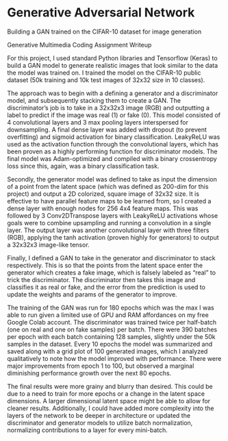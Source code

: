 # Generative Adversarial Network
Building a GAN trained on the CIFAR-10 dataset for image generation

Generative Multimedia Coding Assignment Writeup

For this project, I used standard Python libraries and Tensorflow (Keras) to build a GAN model to generate realistic images that look similar to the data the model was trained on. I trained the model on the CIFAR-10 public dataset (50k training and 10k test images of 32x32 size in 10 classes). 

The approach was to begin with a defining a generator and a discriminator model, and subsequently stacking them to create a GAN. The discriminator’s job is to take in a 32x32x3 image (RGB) and outputting a label to predict if the image was real (1) or fake (0). This model consisted of 4 convolutional layers and 3 max pooling layers interspersed for downsampling. A final dense layer was added with dropout (to prevent overfitting) and sigmoid activation for binary classification. LeakyReLU was used as the activation function through the convolutional layers, which has been proven as a highly performing function for discriminator models. The final model was Adam-optimized and compiled with a binary crossentropy loss since this, again, was a binary classification task. 

Secondly, the generator model was defined to take as input the dimension of a point from the latent space (which was defined as 200-dim for this project) and output a 2D colorized, square image of 32x32 size. It is effective to have parallel feature maps to be learned from, so I created a dense layer with enough nodes for 256 4x4 feature maps. This was followed by 3 Conv2DTranspose layers with LeakyReLU activations whose goals were to combine upsampling and running a convolution in a single layer. The output layer was another convolutional layer with three filters (RGB), applying the tanh activation (proven highly for generators) to output a 32x32x3 image-like tensor.

Finally, I defined a GAN to take in the generator and discriminator to stack respectively. This is so that the points from the latent space enter the generator which creates a fake image, which is falsely labeled as “real” to trick the discriminator. The discriminator then takes this image and classifies it as real or fake, and the error from the prediction is used to update the weights and params of the generator to improve.

The training of the GAN was run for 180 epochs which was the max I was able to run given a limited use of GPU and RAM affordances on my free Google Colab account. The discriminator was trained twice per half-batch (one on real and one on fake samples) per batch. There were 390 batches per epoch with each batch containing 128 samples, slightly under the 50k samples in the dataset. Every 10 epochs the model was summarized and saved along with a grid plot of 100 generated images, which I analyzed qualitatively to note how the model improved with performance. There were major improvements from epoch 1 to 100, but observed a marginal diminishing performance growth over the next 80 epochs. 

The final results were more grainy and blurry than desired. This could be due to a need to train for more epochs or a change in the latent space dimensions. A larger dimensional latent space might be able to allow for cleaner results. Additionally, I could have added more complexity into the layers of the network to be deeper in architecture or updated the discriminator and generator models to utilize batch normalization, normalizing contributions to a layer for every mini-batch.
